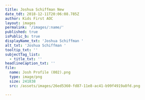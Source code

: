 ```yaml
---
title: Joshua Schiffman New
date_tdt: 2018-12-11T20:06:08.785Z
author: Kids First AOC
layout: images
permalink: '/images/:name/'
published: true
isPublic_b: true
displayName_txt: 'Joshua Schiffman '
alt_txt: 'Joshua Schiffman '
tooltip_txt: ''
subjectTag_list:
  - title_txt: ''
headlineCaption_txt: ''
file:
  name: Josh Profile (002).png
  type: image/png
  size: 241838
  src: /assets/images/26ed5360-fd87-11e8-ac41-b99f4919a8fd.png

---
```


